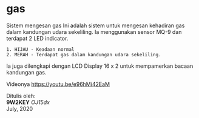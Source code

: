# gas
Sistem mengesan gas
Ini adalah sistem untuk mengesan kehadiran gas dalam kandungan udara sekeliling. Ia menggunakan sensor MQ-9 dan terdapat 2 LED indicator. 

    1. HIJAU - Keadaan normal 
    2. MERAH - Terdapat gas dalam kandungan udara sekeliling. 
       
Ia juga dilengkapi dengan LCD Display 16 x 2 untuk mempamerkan bacaan kandungan gas. 

Videonya https://youtu.be/e96hMi42EaM

Ditulis oleh:
<br>
<b>9W2KEY</b> <i>OJ15dx</i>
<br>
July, 2020
